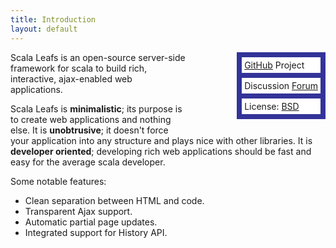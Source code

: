 ```yaml
---
title: Introduction
layout: default
---
```


<div style="float:right; margin-left: 80px; margin-bottom: 20px; background-color: #339">
<div style="margin: 8px; padding: 4px; background-color: white;"><a href="https://github.com/scalastuff/scalaleafs">GitHub</a> Project</div>
<div style="margin: 8px; padding: 4px; background-color: white;">Discussion <a href="https://groups.google.com/forum/#!forum/scalaleafs">Forum</a></div>
<div style="margin: 8px; padding: 4px; background-color: white;">License: <a href="https://github.com/scalastuff/scalaleafs/blob/master/LICENSE.TXT">BSD</a></div>
</div>

Scala Leafs is an open-source server-side framework for scala to build rich, interactive, ajax-enabled web applications. 

Scala Leafs is **minimalistic**; its purpose is to create web applications and nothing else. It is **unobtrusive**; it doesn't force your application into any structure and plays nice with other libraries. It is **developer oriented**; developing rich web applications should be fast and easy for the average scala developer.


Some notable features:

- Clean separation between HTML and code.
- Transparent Ajax support.
- Automatic partial page updates.
- Integrated support for History API.